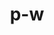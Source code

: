 ---
title: p-w
github: https://github.com/p-w
mode: dark
transition: 3s
archetype:
  - Little Bit of Everything
---
